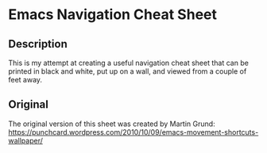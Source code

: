 # Emacs Navigation Cheat Sheet

## Description

This is my attempt at creating a useful navigation cheat sheet that can be printed in black and white, put up on a wall, and viewed from a couple of feet away.

## Original

The original version of this sheet was created by Martin Grund:
<https://punchcard.wordpress.com/2010/10/09/emacs-movement-shortcuts-wallpaper/>

